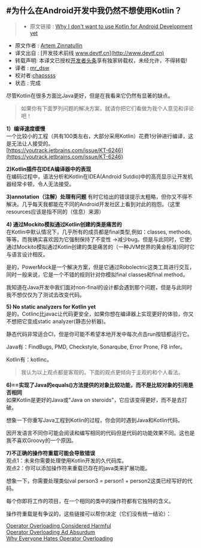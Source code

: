 #为什么在Android开发中我仍然不想使用Kotlin？
---

> * 原文链接 : [Why I don't want to use Kotlin for Android Development yet](http://artemzin.com/blog/why-i-dont-want-to-use-kotlin-for-android-development-yet/)
* 原文作者 : [Artem Zinnatullin](http://artemzin.com/blog/author/artem/)
* 译文出自 : [开发技术前线 www.devtf.cn](http://www.devtf.cn)
* 转载声明: 本译文已授权[开发者头条](http://toutiao.io/download)享有独家转载权，未经允许，不得转载!
* 译者 : [mr_dsw](https://github.com/dengshiwei) 
* 校对者:[chaossss](https://github.com/chaossss)  
* 状态 :  完成

尽管Kotlin在很多方面比Java更好，但是在我看来它仍然有显著的缺点。

>如果你有下面罗列问题的解决方案，就请你把它们看做为我个人意见和评论吧！

**1）编译速度缓慢**    
一个比较小的工程（共有100类左右，大部分采用Kotlin）花费1分钟进行编译，这是无法让人接受的。    
[https://youtrack.jetbrains.com/issue/KT-6246](https://youtrack.jetbrains.com/issue/KT-6246)

**2)Kotlin插件在IDEA编译器中的表现**  
在编码过程中，语法分析和Kotlin在IDEA(Android Sutdio)中的高亮显示让开发机器经常卡顿，令人无法接受。

**3)annotation（注解）处理有问题**
有时它给出的错误提示太粗略，但你又不得不解决。几乎每天我都能在不同的Android开发社区上看到对此的抱怨。（这里resources应该是指不同的（信息）来源）

**4)  通过Mockito模拟通过Kotlin创建的类是痛苦的**   
在Kotlin中默认情况下，几乎所有的成员都是final类型,例如：classes, methods, 等等。而我确实喜欢因为它强制保持了不变性 ->减少bug。但是与此同时，它使）通过Mockito模拟通过Kotlin创建的类是痛苦的（一种JVM世界的黄金标准)同时它与语言设计相反。  

是的，PowerMock是一个解决方案，但是它通过Robolectric这类工具进行交互，同时一般来说，它是一个不错的规则针对你模拟final classes和final method。

我知道在Java开发中我们面对non-final的设计都会遇到那个问题，但是与此同时我不想仅仅为了测试去改变代码。

**5) No static analyzers for Kotlin yet**  
是的，Cotlinc比javac让代码更安全，如果你想在编译器上实现更好的体验，你又不想把它变成static analyzer(静态分析器)。

静态代码非常适合CI，但是你可能不希望本地开发中每次点击run按钮都运行它。

Java有：FindBugs, PMD, Checkstyle, Sonarqube, Error Prone, FB infer。

Kotlin有：kotlinc。

>我认为以上观点都是客观的。下面的观点更倾向于主观的和个人看法。

**6)==实现了Java的equals()方法提供的对象比较功能，而不是比较对象的引用是否相同**     
如果Kotlin是更好的Java或"Java on steroids"，它应该变得更好，而不是去打破。

想象一下你重写Java工程到Kotlin的过程，你会同时遇到Java和Kotlin代码。

因开发语言不同你可能会阅读和编写相同的代码但是代码的功能效果不同。这也是我不喜欢Groovy的一个原因。
 
**7)不正确的操作符重载可能会导致错误**   
观点1：未来你需要处理使用Kotlin开发的久代码库。     
观点2：你可以添加操作符来重载已存在的java类来扩展功能。

想象一下，你需要处理类似val person3 = person1 + person2这类已经写好的代码。    

每个你即将工作的项目，在一个相同的类中的操作符都有它独特的含义。

操作符重载是有争议的，这些链接可以帮你决定（它们没有统一结论）：

[Operator Overloading Considered Harmful](http://cafe.elharo.com/programming/operator-overloading-considered-harmful/)   
[Operator Overloading Ad Absurdum](http://james-iry.blogspot.ru/2009/03/operator-overloading-ad-absurdum.html)     
[Why Everyone Hates Operator Overloading](http://blog.jooq.org/2014/02/10/why-everyone-hates-operator-overloading/)   